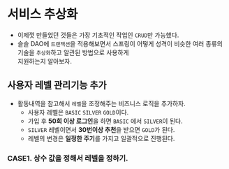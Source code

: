 # 서비스 추상화
* 이제껏 만들었던 것들은 가장 기초적인 작업인 `CRUD`만 가능했다.
* 슬슬 DAO에 `트랜잭션`을 적용해보면서 스프링이 어떻게 성격이 비슷한 여러 종류의 기술을 `추상화`하고 알관된 방법으로 사용하게  
  지원하는지 알아보자.

## 사용자 레벨 관리기능 추가
* 활동내역을 참고해서 `레벨`을 조정해주는 비즈니스 로직을 추가하자.
  * 사용자 레벨은 `BASIC` `SILVER` `GOLD`이다.
  * 가입 후 **50회 이상 로그인**을 하면 `BASIC` 에서 `SILVER`이 된다.
  * `SILVER` 레벨이면서 **30번이상 추천**을 받으면 `GOLD`가 된다.
  * 레벨의 변경은 **일정한 주기**를 가지고 일괄적으로 진행된다.

### CASE1. 상수 값을 정해서 레벨을 정하기.
